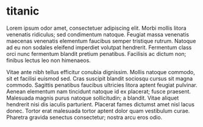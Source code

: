 # titanic

Lorem ipsum odor amet, consectetuer adipiscing elit. Morbi mollis litora venenatis ridiculus; sed condimentum natoque. Feugiat massa venenatis maecenas venenatis elementum faucibus semper tristique rutrum. Natoque ad eu non sodales eleifend imperdiet volutpat hendrerit. Fermentum class orci nunc fermentum blandit pretium penatibus. Facilisis ac dictum non; finibus lectus leo non himenaeos.

Vitae ante nibh tellus efficitur conubia dignissim. Mollis natoque commodo, sit et facilisi euismod sed. Cras suscipit blandit sociosqu cursus sit magna commodo. Sagittis penatibus faucibus ultricies litora aptent feugiat pulvinar. Aenean elementum nam tincidunt natoque id ex placerat; fusce praesent. Malesuada magnis purus natoque sollicitudin; a blandit. Vitae aliquet hendrerit nisi dis iaculis parturient. Placerat fames dictumst amet nisl lacus donec. Tortor erat malesuada tortor aptent dolor quam vestibulum curae. Pharetra gravida senectus consectetur; nostra arcu eros odio.
